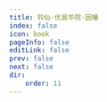 ```yaml
---
title: 铃仙·优昙华院·因幡
index: false
icon: book
pageInfo: false
editLink: false
prev: false
next: false
dir:
    order: 11
---
```

